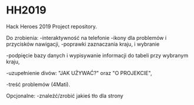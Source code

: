# HH2019
Hack Heroes 2019 Project repository.

Do zrobienia:
  -interaktywność na telefonie
  -ikony dla problemów i przycisków nawigacji,
  -poprawki zaznaczania kraju, i wybranie
  
  -podpięcie bazy danych i wypisywanie informacji do tabeli przy wybranym kraju,
  
  -uzupełnienie divów: "JAK UŻYWAĆ?" oraz "O PROJEKCIE",
  
  -treść problemów (4Mati).
  
Opcjonalne:
  -znaleźć/zrobić jakieś tło dla strony
